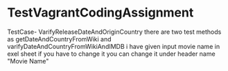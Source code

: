 # TestVagrantCodingAssignment
TestCase- VarifyReleaseDateAndOriginCountry
there are two test methods as getDateAndCountryFromWiki and varifyDateAndCountryFromWikiAndIMDB
i have given input movie name in exel sheet
if you have to change it you can change it under header name "Movie Name"
